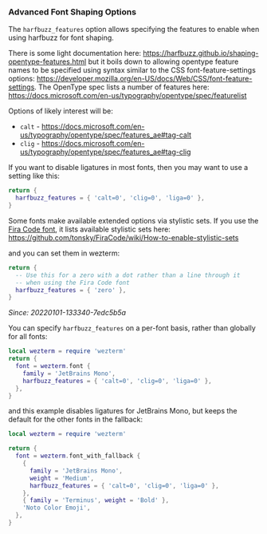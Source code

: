 ### Advanced Font Shaping Options

The `harfbuzz_features` option allows specifying the features to enable when
using harfbuzz for font shaping.

There is some light documentation here:
<https://harfbuzz.github.io/shaping-opentype-features.html>
but it boils down to allowing opentype feature names to be specified
using syntax similar to the CSS font-feature-settings options:
<https://developer.mozilla.org/en-US/docs/Web/CSS/font-feature-settings>.
The OpenType spec lists a number of features here:
<https://docs.microsoft.com/en-us/typography/opentype/spec/featurelist>

Options of likely interest will be:

* `calt` - <https://docs.microsoft.com/en-us/typography/opentype/spec/features_ae#tag-calt>
* `clig` - <https://docs.microsoft.com/en-us/typography/opentype/spec/features_ae#tag-clig>

If you want to disable ligatures in most fonts, then you may want to
use a setting like this:

```lua
return {
  harfbuzz_features = { 'calt=0', 'clig=0', 'liga=0' },
}
```

Some fonts make available extended options via stylistic sets.
If you use the [Fira Code font](https://github.com/tonsky/FiraCode),
it lists available stylistic sets here:
<https://github.com/tonsky/FiraCode/wiki/How-to-enable-stylistic-sets>

and you can set them in wezterm:

```lua
return {
  -- Use this for a zero with a dot rather than a line through it
  -- when using the Fira Code font
  harfbuzz_features = { 'zero' },
}
```

*Since: 20220101-133340-7edc5b5a*

You can specify `harfbuzz_features` on a per-font basis, rather than
globally for all fonts:

```lua
local wezterm = require 'wezterm'
return {
  font = wezterm.font {
    family = 'JetBrains Mono',
    harfbuzz_features = { 'calt=0', 'clig=0', 'liga=0' },
  },
}
```

and this example disables ligatures for JetBrains Mono,
but keeps the default for the other fonts in the fallback:

```lua
local wezterm = require 'wezterm'

return {
  font = wezterm.font_with_fallback {
    {
      family = 'JetBrains Mono',
      weight = 'Medium',
      harfbuzz_features = { 'calt=0', 'clig=0', 'liga=0' },
    },
    { family = 'Terminus', weight = 'Bold' },
    'Noto Color Emoji',
  },
}
```

